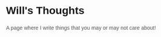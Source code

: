 # Will's Thoughts
A page where I write things that you may or may not care about!


<!DOCTYPE html>
<html lang="en">
<head>
    <meta charset="UTF-8">
    <meta name="viewport" content="width=device-width, initial-scale=1.0">
    <title>Tech Communities Case Studies</title>
    <style>
        body {
            font-family: 'Arial', sans-serif;
            max-width: 800px;
            margin: 0 auto;
            padding: 20px;
        }

        h1 {
            color: #333;
        }

        p {
            line-height: 1.6;
            color: #555;
        }

        ol {
            list-style-type: decimal;
            margin-left: 20px;
        }
    </style>
</head>
<body>

    <h1>Tech Communities Case Studies</h1>

    <p>Welcome to the Tech Communities Case Studies page! Below are case studies of notable tech companies that have successfully built and nurtured thriving tech communities.</p>

    <ol>
        <li><a href="#github">GitHub</a></li>
        <li><a href="#stackoverflow">Stack Overflow</a></li>
        <li><a href="#docker">Docker</a></li>
        <li><a href="#wordpress">WordPress</a></li>
        <li><a href="#tensorflow">TensorFlow</a></li>
        <li><a href="#unity">Unity</a></li>
    </ol>

    <!-- GitHub Case Study -->
    <h2 id="github">1. GitHub</h2>
    <p>
        GitHub, a platform for version control and collaboration, stands out as a notable example of successfully building and nurturing a thriving tech community. Founded in 2008 by Tom Preston-Werner, Chris Wanstrath, and PJ Hyett, GitHub has become the go-to place for developers worldwide to host and review code, manage projects, and build software together.
    </p>

    <h3>Background:</h3>
    <p>
        GitHub's journey began with the founders' vision of creating a platform that simplified the collaborative nature of software development. They aimed to build a community-driven platform where developers could work together seamlessly, sharing and improving code. GitHub allowed users to create repositories, contribute to projects, and collaborate on an unprecedented scale.
    </p>

    <h3>Key Strategies:</h3>
    <ol>
        <li><strong>Openness and Transparency:</strong> GitHub's success is grounded in its commitment to openness. The platform is built on the principles of transparency, making it easy for developers to discover, contribute, and learn from others.</li>
        <li><strong>Developer-Centric Features:</strong> GitHub continually introduces features that cater to the needs of developers. Pull Requests, Issues, Discussions, and Actions are some of the tools that facilitate collaboration and communication.</li>
        <li><strong>Community Engagement:</strong> GitHub actively fosters a sense of community among its users. Events like GitHub Universe and various meetups bring developers together.</li>
        <li><strong>Documentation and Learning Resources:</strong> GitHub invests in providing comprehensive documentation and learning resources. The GitHub Learning Lab, Guides, and Documentation help users, especially newcomers, to navigate the platform and understand best practices in collaborative development.</li>
    </ol>

    <h3>Results:</h3>
    <ol>
        <li><strong>Widespread Adoption:</strong> GitHub has achieved widespread adoption, with millions of developers and organizations using the platform to host and collaborate on their projects.</li>
        <li><strong>Innovation and Contribution:</strong> The GitHub community has become a breeding ground for innovation. Developers from various backgrounds and skill levels contribute to open source projects, leading to the creation of cutting-edge technologies and fostering a culture of continuous improvement.</li>
        <li><strong>Industry Influence:</strong> GitHub's influence extends beyond its platform. Many open source projects, libraries, and frameworks that power today's software development originated on GitHub.</li>
    </ol>

    <h3>Challenges and Future Outlook:</h3>
    <p>
        Despite its success, GitHub faces challenges, including the need to address issues related to inclusivity, diversity, and maintaining a healthy open source ecosystem. The company continues to evolve, introducing new features and policies to address these challenges and ensure the sustainability of its vibrant community.
    </p>

    <h3>Conclusion:</h3>
    <p>
        GitHub's journey from a simple version control platform to a global hub for collaboration exemplifies the power of building a strong tech community. By fostering openness, providing developer-centric tools, and actively engaging with the community, GitHub has not only shaped the way software is developed but has also become a central pillar of the global tech ecosystem. As GitHub continues to evolve, its case serves as an inspiration for other tech companies aiming to build and sustain thriving developer communities.
    </p>

</body>
</html>

